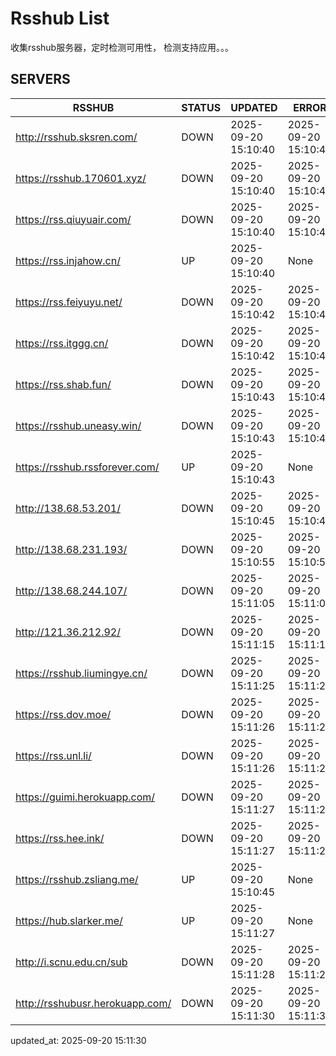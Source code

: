 # Rsshub List

收集rsshub服务器，定时检测可用性， 检测支持应用。。。


## SERVERS

|  RSSHUB   | STATUS  | UPDATED  | ERROR  | TWITTER |  
|  ----  | ----  | ----  | ----  | ---- |  
| http://rsshub.sksren.com/ | DOWN | 2025-09-20 15:10:40 | 2025-09-20 15:10:40 |  
| https://rsshub.170601.xyz/ | DOWN | 2025-09-20 15:10:40 | 2025-09-20 15:10:40 |  
| https://rss.qiuyuair.com/ | DOWN | 2025-09-20 15:10:40 | 2025-09-20 15:10:40 |  
| https://rss.injahow.cn/ | UP | 2025-09-20 15:10:40 | None ||  
| https://rss.feiyuyu.net/ | DOWN | 2025-09-20 15:10:42 | 2025-09-20 15:10:42 |  
| https://rss.itggg.cn/ | DOWN | 2025-09-20 15:10:42 | 2025-09-20 15:10:42 |  
| https://rss.shab.fun/ | DOWN | 2025-09-20 15:10:43 | 2025-09-20 15:10:43 |  
| https://rsshub.uneasy.win/ | DOWN | 2025-09-20 15:10:43 | 2025-09-20 15:10:43 |  
| https://rsshub.rssforever.com/ | UP | 2025-09-20 15:10:43 | None ||  
| http://138.68.53.201/ | DOWN | 2025-09-20 15:10:45 | 2025-09-20 15:10:45 |  
| http://138.68.231.193/ | DOWN | 2025-09-20 15:10:55 | 2025-09-20 15:10:55 |  
| http://138.68.244.107/ | DOWN | 2025-09-20 15:11:05 | 2025-09-20 15:11:05 |  
| http://121.36.212.92/ | DOWN | 2025-09-20 15:11:15 | 2025-09-20 15:11:15 |  
| https://rsshub.liumingye.cn/ | DOWN | 2025-09-20 15:11:25 | 2025-09-20 15:11:25 |  
| https://rss.dov.moe/ | DOWN | 2025-09-20 15:11:26 | 2025-09-20 15:11:26 |  
| https://rss.unl.li/ | DOWN | 2025-09-20 15:11:26 | 2025-09-20 15:11:26 |  
| https://guimi.herokuapp.com/ | DOWN | 2025-09-20 15:11:27 | 2025-09-20 15:11:27 |  
| https://rss.hee.ink/ | DOWN | 2025-09-20 15:11:27 | 2025-09-20 15:11:27 |  
| https://rsshub.zsliang.me/ | UP | 2025-09-20 15:10:45 | None |OK|  
| https://hub.slarker.me/ | UP | 2025-09-20 15:11:27 | None ||  
| http://i.scnu.edu.cn/sub | DOWN | 2025-09-20 15:11:28 | 2025-09-20 15:11:28 |  
| http://rsshubusr.herokuapp.com/ | DOWN | 2025-09-20 15:11:30 | 2025-09-20 15:11:30 |  
  

updated_at: 2025-09-20 15:11:30  
